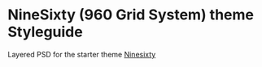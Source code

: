 NineSixty (960 Grid System) theme Styleguide
============================================

Layered PSD for the starter theme [Ninesixty](http://drupal.org/project/ninesixty)